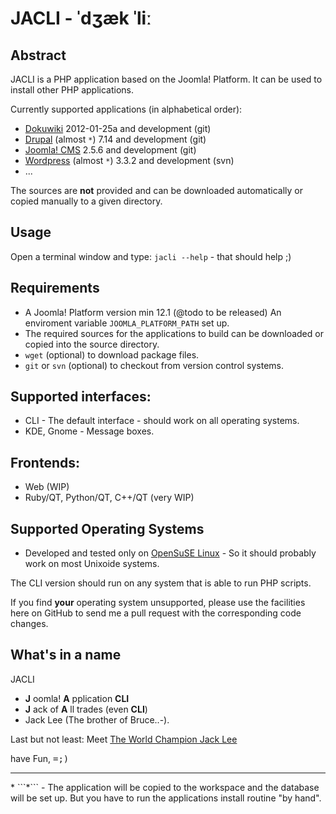 # JACLI - ˈdʒæk ˈliː

## Abstract
JACLI is a PHP application based on the Joomla! Platform. It can be used to install other PHP applications.

Currently supported applications (in alphabetical order):

* [Dokuwiki](http://dokuwiki.org)
  2012-01-25a and development (git)
* [Drupal](http://drupal.org) (almost ```*```)
  7.14 and development (git)
* [Joomla! CMS](http://joomla.org)
  2.5.6 and development (git)
* [Wordpress](http://wordpress.org) (almost ```*```)
  3.3.2 and development (svn)
* ...

The sources are **not** provided and can be downloaded automatically or copied manually to a given directory.

## Usage
Open a terminal window and type: ```jacli --help``` - that should help ;)

## Requirements
* A Joomla! Platform version min 12.1 (@todo to be released)
	An enviroment variable ```JOOMLA_PLATFORM_PATH``` set up.
* The required sources for the applications to build can be downloaded or copied into the source directory.
* ```wget``` (optional) to download package files.
* ```git``` or ```svn``` (optional) to checkout from version control systems.

## Supported interfaces:

* CLI - The default interface - should work on all operating systems.
* KDE, Gnome - Message boxes.

## Frontends:

* Web (WIP)
* Ruby/QT, Python/QT, C++/QT (very WIP)

## Supported Operating Systems
* Developed and tested only on [OpenSuSE Linux](http://opensuse.org) -  So it should probably work on most Unixoide systems.

The CLI version should run on any system that is able to run PHP scripts.

If you find **your** operating system unsupported, please use the facilities here on GitHub to send me a pull request with the corresponding code changes.

## What's in a name
JACLI

 * **J** oomla! **A** pplication **CLI**
 * **J** ack of **A** ll trades (even **CLI**)
 * Jack Lee (The brother of Bruce..-).

Last but not least: Meet [The World Champion Jack Lee](http://www.youtube.com/watch?v=Z4CRwrR_lBE)

have Fun,
<tt>=;)</tt>

<hr />
* ```*``` - The application will be copied to the workspace and the database will be set up. But you have to run the applications install routine "by hand".
